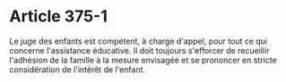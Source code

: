 # Article 375-1

Le juge des enfants est compétent, à charge d'appel, pour tout ce qui concerne l'assistance éducative.   Il doit toujours s'efforcer de recueillir l'adhésion de la famille à la mesure envisagée et se prononcer en stricte considération de l'intérêt de l'enfant.